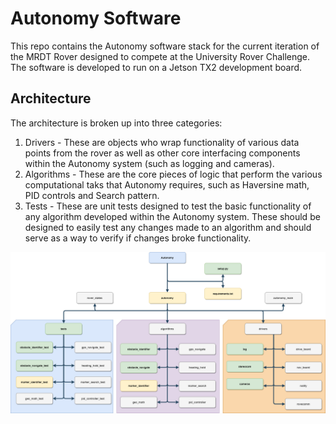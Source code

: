 # Autonomy Software

This repo contains the Autonomy software stack for the current iteration of the MRDT Rover designed to compete at the University Rover Challenge. The software is developed to run on a Jetson TX2 development board.


## Architecture
The architecture is broken up into three categories:
1. Drivers - These are objects who wrap functionality of various data points from the rover as well as other core interfacing components within the Autonomy system (such as logging and cameras).
2. Algorithms - These are the core pieces of logic that perform the various computational taks that Autonomy requires, such as Haversine math, PID controls and Search pattern.
3. Tests - These are unit tests designed to test the basic functionality of any algorithm developed within the Autonomy system. These should be designed to easily test any changes made to an algorithm and should serve as a way to verify if changes broke functionality.

![Architecture Diagram](architecture.png)


